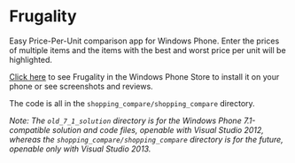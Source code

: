 Frugality
=========

Easy Price-Per-Unit comparison app for Windows Phone.  Enter the prices of multiple items and the items with the best and worst price per unit will be highlighted.

[Click here](http://www.windowsphone.com/en-us/store/app/frugality/ba417757-d16d-4e49-bd09-6881494b0df3) to see Frugality in the Windows Phone Store to install it on your phone or see screenshots and reviews.

The code is all in the `shopping_compare/shopping_compare` directory.

*Note: The `old_7_1_solution` directory is for the Windows Phone 7.1-compatible solution and code files, openable with Visual Studio 2012, whereas the `shopping_compare/shopping_compare` directory is for the future, openable only with Visual Studio 2013.*
